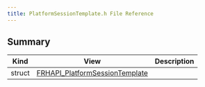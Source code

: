 ```yaml
---
title: PlatformSessionTemplate.h File Reference
---
```


## Summary
| Kind | View | Description |
|------|------|-------------|
|struct|[FRHAPI_PlatformSessionTemplate](/unreal-plugins/all/structfrhapi__platformsessiontemplate/#structFRHAPI__PlatformSessionTemplate)||
